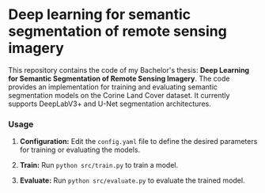 # Deep learning for semantic segmentation of remote sensing imagery

This repository contains the code of my Bachelor's thesis: **Deep Learning for Semantic Segmentation of Remote Sensing Imagery**. The code provides an implementation for training and evaluating semantic segmentation models on the Corine Land Cover dataset. It currently supports DeepLabV3+ and U-Net segmentation architectures.

### Usage

1.  **Configuration:** Edit the `config.yaml` file to define the desired parameters for training or evaluating the models.

2.  **Train:** Run `python src/train.py` to train a model.

3.  **Evaluate:** Run `python src/evaluate.py` to evaluate the trained model.